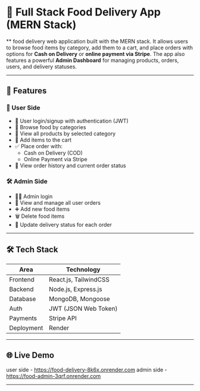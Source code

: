 # 🍕  Full Stack Food Delivery App (MERN Stack)

** food delivery web application built with the MERN stack. It allows users to browse food items by category, add them to a cart, and place orders with options for **Cash on Delivery** or **online payment via Stripe**. The app also features a powerful **Admin Dashboard** for managing products, orders, users, and delivery statuses.

---

## 🚀 Features

### 👤 User Side
- 🔐 User login/signup with authentication (JWT)
- 📂 Browse food by categories
- 🍔 View all products by selected category
- 🛒 Add items to the cart
- ✅ Place order with:
  - Cash on Delivery (COD)
  - Online Payment via Stripe
- 📜 View order history and current order status

### 🛠️ Admin Side
- 🧑‍💼 Admin login
- 🧾 View and manage all user orders
- ➕ Add new food items
- 🗑️ Delete food items
- 🚚 Update delivery status for each order
  

---

## 🛠️ Tech Stack

| Area       | Technology                         |
|------------|------------------------------------|
| Frontend   | React.js, TailwindCSS              |
| Backend    | Node.js, Express.js                |
| Database   | MongoDB, Mongoose                  |
| Auth       | JWT (JSON Web Token)               |
| Payments   | Stripe API                         |
| Deployment |  Render                            |

---

## 🌐 Live Demo
user side - https://food-delivery-8k6x.onrender.com
admin side - https://food-admin-3qrf.onrender.com

---

